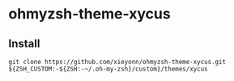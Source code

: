 # ohmyzsh-theme-xycus

## Install
```
git clone https://github.com/xieyonn/ohmyzsh-theme-xycus.git ${ZSH_CUSTOM:-${ZSH:-~/.oh-my-zsh}/custom}/themes/xycus
```
